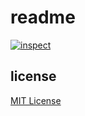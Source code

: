 # readme

[![inspect](https://github.com/fredbelotte/fredbelotte.github.io/actions/workflows/inspect.yaml/badge.svg)](https://github.com/fredbelotte/fredbelotte.github.io/actions/workflows/inspect.yaml)

## license

[MIT License][license]

[license]: https://github.com/fredbelotte/fredbelotte.github.io/blob/main/LICENSE
